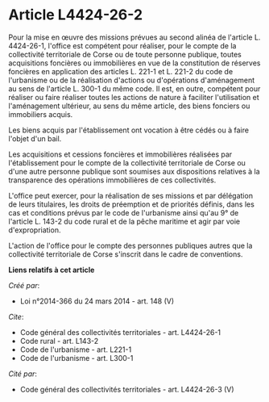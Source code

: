 # Article L4424-26-2

Pour la mise en œuvre des missions prévues au second alinéa de l'article L. 4424-26-1, l'office est compétent pour réaliser,
pour le compte de la collectivité territoriale de Corse ou de toute personne publique, toutes acquisitions foncières ou
immobilières en vue de la constitution de réserves foncières en application des articles L. 221-1 et L. 221-2 du code de
l'urbanisme ou de la réalisation d'actions ou d'opérations d'aménagement au sens de l'article L. 300-1 du même code. Il est,
en outre, compétent pour réaliser ou faire réaliser toutes les actions de nature à faciliter l'utilisation et l'aménagement
ultérieur, au sens du même article, des biens fonciers ou immobiliers acquis.

Les biens acquis par l'établissement ont vocation à être cédés ou à faire l'objet d'un bail.

Les acquisitions et cessions foncières et immobilières réalisées par l'établissement pour le compte de la collectivité
territoriale de Corse ou d'une autre personne publique sont soumises aux dispositions relatives à la transparence des
opérations immobilières de ces collectivités.

L'office peut exercer, pour la réalisation de ses missions et par délégation de leurs titulaires, les droits de préemption et
de priorités définis, dans les cas et conditions prévus par le code de l'urbanisme ainsi qu'au 9° de l'article L. 143-2 du
code rural et de la pêche maritime et agir par voie d'expropriation.

L'action de l'office pour le compte des personnes publiques autres que la collectivité territoriale de Corse s'inscrit dans
le cadre de conventions.

**Liens relatifs à cet article**

_Créé par_:

  - Loi n°2014-366 du 24 mars 2014 - art. 148 (V)

_Cite_:

  - Code général des collectivités territoriales - art. L4424-26-1
  - Code rural - art. L143-2
  - Code de l'urbanisme - art. L221-1
  - Code de l'urbanisme - art. L300-1

_Cité par_:

  - Code général des collectivités territoriales - art. L4424-26-3 (V)
